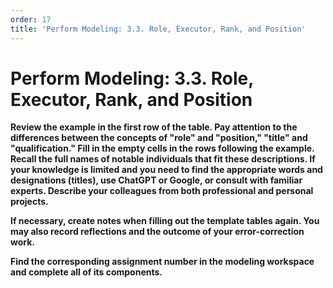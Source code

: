 ```yaml
---
order: 17
title: 'Perform Modeling: 3.3. Role, Executor, Rank, and Position'
---
```


# Perform Modeling: 3.3. Role, Executor, Rank, and Position

**Review the example in the first row of the table. Pay attention to the differences between the concepts of "role" and "position," "title" and "qualification." Fill in the empty cells in the rows following the example. Recall the full names of notable individuals that fit these descriptions. If your knowledge is limited and you need to find the appropriate words and designations (titles), use ChatGPT or Google, or consult with familiar experts. Describe your colleagues from both professional and personal projects.**

**If necessary, create notes when filling out the template tables again. You may also record reflections and the outcome of your error-correction work.**

**Find the corresponding assignment number in the modeling workspace and complete all of its components.**